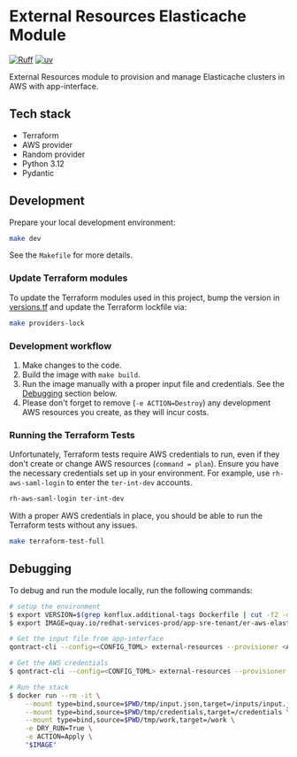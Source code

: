 # External Resources Elasticache Module

[![Ruff](https://img.shields.io/endpoint?url=https://raw.githubusercontent.com/astral-sh/ruff/main/assets/badge/v2.json)](https://github.com/astral-sh/ruff)
[![uv](https://img.shields.io/endpoint?url=https://raw.githubusercontent.com/astral-sh/uv/main/assets/badge/v0.json)](https://github.com/astral-sh/uv)

External Resources module to provision and manage Elasticache clusters in AWS with app-interface.

## Tech stack

* Terraform
* AWS provider
* Random provider
* Python 3.12
* Pydantic

## Development

Prepare your local development environment:

```bash
make dev
```

See the `Makefile` for more details.

### Update Terraform modules

To update the Terraform modules used in this project, bump the version in [versions.tf](/terraform/versions.tf) and update the Terraform lockfile via:

```bash
make providers-lock
```

### Development workflow

1. Make changes to the code.
1. Build the image with `make build`.
1. Run the image manually with a proper input file and credentials. See the [Debugging](#debugging) section below.
1. Please don't forget to remove (`-e ACTION=Destroy`) any development AWS resources you create, as they will incur costs.

### Running the Terraform Tests

Unfortunately, Terraform tests require AWS credentials to run, even if they don't create or change AWS resources (`command = plan`). Ensure you have the necessary credentials set up in your environment. For example, use `rh-aws-saml-login` to enter the `ter-int-dev` accounts.

```bash
rh-aws-saml-login ter-int-dev
```

With a proper AWS credentials in place, you should be able to run the Terraform tests without any issues.

```bash
make terraform-test-full
```

## Debugging

To debug and run the module locally, run the following commands:

```bash
# setup the environment
$ export VERSION=$(grep konflux.additional-tags Dockerfile | cut -f2 -d\")
$ export IMAGE=quay.io/redhat-services-prod/app-sre-tenant/er-aws-elasticache-main/er-aws-elasticache-main:$VERSION

# Get the input file from app-interface
qontract-cli --config=<CONFIG_TOML> external-resources --provisioner <AWS_ACCOUNT_NAME> --provider elasticache --identifier <IDENTIFIER> get-input > tmp/input.json

# Get the AWS credentials
$ qontract-cli --config=<CONFIG_TOML> external-resources --provisioner <AWS_ACCOUNT_NAME> --provider elasticache --identifier <IDENTIFIER> get-credentials > tmp/credentials

# Run the stack
$ docker run --rm -it \
    --mount type=bind,source=$PWD/tmp/input.json,target=/inputs/input.json \
    --mount type=bind,source=$PWD/tmp/credentials,target=/credentials \
    --mount type=bind,source=$PWD/tmp/work,target=/work \
    -e DRY_RUN=True \
    -e ACTION=Apply \
    "$IMAGE"
```
